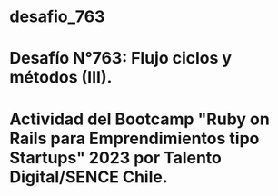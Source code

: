 # desafio_763
# Desafío N°763: Flujo ciclos y métodos (III).
# Actividad del Bootcamp "Ruby on Rails para Emprendimientos tipo Startups" 2023 por Talento Digital/SENCE Chile.
